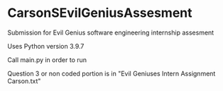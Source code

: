 # CarsonSEvilGeniusAssesment
Submission for Evil Genius software engineering internship assesment

Uses Python version 3.9.7

Call main.py in order to run

Question 3 or non coded portion is in "Evil Geniuses Intern Assignment Carson.txt"
